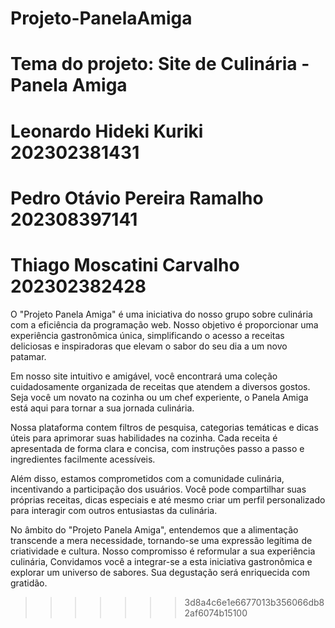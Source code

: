 # Projeto-PanelaAmiga
# Tema do projeto: Site de Culinária - Panela Amiga
# Leonardo Hideki Kuriki 202302381431
# Pedro Otávio Pereira Ramalho 202308397141
# Thiago Moscatini Carvalho 202302382428

O "Projeto Panela Amiga" é uma iniciativa do nosso grupo sobre culinária com a eficiência da programação web. Nosso objetivo é proporcionar uma experiência gastronômica única, simplificando o acesso a receitas deliciosas e inspiradoras que elevam o sabor do seu dia a um novo patamar.

Em nosso site intuitivo e amigável, você encontrará uma coleção cuidadosamente organizada de receitas que atendem a diversos gostos. Seja você um novato na cozinha ou um chef experiente, o Panela Amiga está aqui para tornar a sua jornada culinária.

Nossa plataforma contem filtros de pesquisa, categorias temáticas e dicas úteis para aprimorar suas habilidades na cozinha. Cada receita é apresentada de forma clara e concisa, com instruções passo a passo e ingredientes facilmente acessíveis.

Além disso, estamos comprometidos com a comunidade culinária, incentivando a participação dos usuários. Você pode compartilhar suas próprias receitas, dicas especiais e até mesmo criar um perfil personalizado para interagir com outros entusiastas da culinária.

No âmbito do "Projeto Panela Amiga", entendemos que a alimentação transcende a mera necessidade, tornando-se uma expressão legítima de criatividade e cultura. Nosso compromisso é reformular a sua experiência culinária, Convidamos você a integrar-se a esta iniciativa gastronômica e explorar um universo de sabores. Sua degustação será enriquecida com gratidão.
>>>>>>> 3d8a4c6e1e6677013b356066db82af6074b15100
